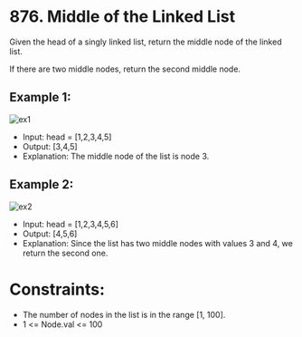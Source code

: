 # 876. Middle of the Linked List

Given the head of a singly linked list, return the middle node of the linked list.

If there are two middle nodes, return the second middle node.

## Example 1:

![ex1](https://assets.leetcode.com/uploads/2021/07/23/lc-midlist1.jpg)

- Input: head = [1,2,3,4,5]
- Output: [3,4,5]
- Explanation: The middle node of the list is node 3.

## Example 2:

![ex2](https://assets.leetcode.com/uploads/2021/07/23/lc-midlist2.jpg)

- Input: head = [1,2,3,4,5,6]
- Output: [4,5,6]
- Explanation: Since the list has two middle nodes with values 3 and 4, we return the second one.

# Constraints:

- The number of nodes in the list is in the range [1, 100].
- 1 <= Node.val <= 100